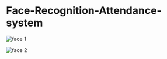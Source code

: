 

# Face-Recognition-Attendance-system

![face 1](https://github.com/theshivamsk/Face-Recognition-Attendance-system/assets/165746109/90e2194f-6db7-4533-ba5f-a3b8b30aaa54)


![face 2](https://github.com/theshivamsk/Face-Recognition-Attendance-system/assets/165746109/1fc0dac8-9ca7-449c-b705-20b6dd113249)

